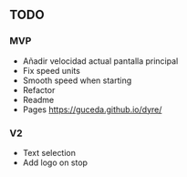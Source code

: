 ## TODO

### MVP
- Añadir velocidad actual pantalla principal
- Fix speed units
- Smooth speed when starting
- Refactor
- Readme
- Pages https://guceda.github.io/dyre/

### V2
- Text selection
- Add logo on stop